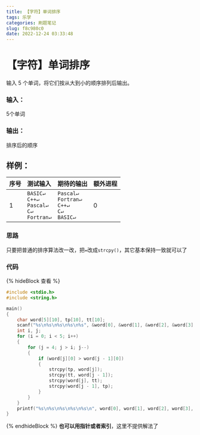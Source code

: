 ```yaml
---
title: 【字符】单词排序
tags: 乐学
categories: 刷题笔记
slug: f8c980c0
date: 2022-12-24 03:33:48
---
```


# 【字符】单词排序

 输入 5 个单词，将它们按从大到小的顺序排列后输出。

### 输入：
 5个单词
### 输出：
排序后的顺序
## 样例：
序号|测试输入| 期待的输出| 额外进程
--------|:-------- |:-----|--------
1  | `BASIC↵`<br>`C++↵`<br>`Pascal↵`<br>`C↵`<br>`Fortran↵`|`Pascal↵`<br>`Fortran↵`<br>`C++↵`<br>`C↵`<br>`BASIC↵`|0

### 思路
只要把普通的排序算法改一改，把`=`改成`strcpy()`，其它基本保持一致就可以了
### 代码
{% hideBlock 查看 %}

```c
#include <stdio.h>  
#include <string.h>  

main()
{
    char word[5][10], tp[10], tt[10];
    scanf("%s\n%s\n%s\n%s\n%s", &word[0], &word[1], &word[2], &word[3], &word[4]);
    int i, j;
    for (i = 0; i < 5; i++)
    {
        for (j = 4; j > i; j--)
        {
            if (word[j][0] > word[j - 1][0])
            {
                strcpy(tp, word[j]);
                strcpy(tt, word[j - 1]);
                strcpy(word[j], tt);
                strcpy(word[j - 1], tp);
            }
        }
    }
    printf("%s\n%s\n%s\n%s\n%s\n", word[0], word[1], word[2], word[3], word[4]);
}
```
{% endhideBlock %}
**也可以用指针或者索引**，这里不提供解法了
